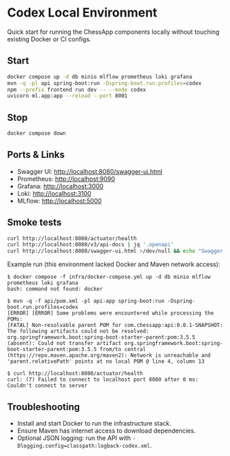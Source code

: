 # Codex Local Environment

Quick start for running the ChessApp components locally without touching existing Docker or CI configs.

## Start

```bash
docker compose up -d db minio mlflow prometheus loki grafana
mvn -q -pl api spring-boot:run -Dspring-boot.run.profiles=codex
npm --prefix frontend run dev -- --mode codex
uvicorn ml.app:app --reload --port 8001
```

## Stop

```bash
docker compose down
```

## Ports & Links

- Swagger UI: <http://localhost:8080/swagger-ui.html>
- Prometheus: <http://localhost:9090>
- Grafana: <http://localhost:3000>
- Loki: <http://localhost:3100>
- MLflow: <http://localhost:5000>

## Smoke tests

```bash
curl http://localhost:8080/actuator/health
curl http://localhost:8080/v3/api-docs | jq '.openapi'
curl http://localhost:8080/swagger-ui.html >/dev/null && echo "Swagger OK"
```

Example run (this environment lacked Docker and Maven network access):

```text
$ docker compose -f infra/docker-compose.yml up -d db minio mlflow prometheus loki grafana
bash: command not found: docker

$ mvn -q -f api/pom.xml -pl api-app spring-boot:run -Dspring-boot.run.profiles=codex
[ERROR] [ERROR] Some problems were encountered while processing the POMs:
[FATAL] Non-resolvable parent POM for com.chessapp:api:0.0.1-SNAPSHOT: The following artifacts could not be resolved: org.springframework.boot:spring-boot-starter-parent:pom:3.5.5 (absent): Could not transfer artifact org.springframework.boot:spring-boot-starter-parent:pom:3.5.5 from/to central (https://repo.maven.apache.org/maven2): Network is unreachable and 'parent.relativePath' points at no local POM @ line 4, column 13

$ curl http://localhost:8080/actuator/health
curl: (7) Failed to connect to localhost port 8080 after 0 ms: Couldn't connect to server
```

## Troubleshooting

- Install and start Docker to run the infrastructure stack.
- Ensure Maven has internet access to download dependencies.
- Optional JSON logging: run the API with `-Dlogging.config=classpath:logback-codex.xml`.
